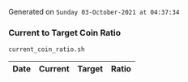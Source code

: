 Generated on `Sunday 03-October-2021 at 04:37:34`

### Current to Target Coin Ratio
`current_coin_ratio.sh`

Date|Current|Target|Ratio
---|---|---|---
